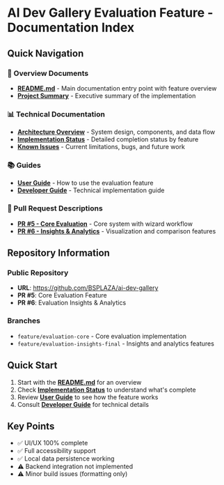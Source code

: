 # AI Dev Gallery Evaluation Feature - Documentation Index

## Quick Navigation

### 📖 Overview Documents
- **[README.md](./README.md)** - Main documentation entry point with feature overview
- **[Project Summary](./project-summary.md)** - Executive summary of the implementation

### 📊 Technical Documentation
- **[Architecture Overview](./architecture/overview.md)** - System design, components, and data flow
- **[Implementation Status](./implementation-status.md)** - Detailed completion status by feature
- **[Known Issues](./known-issues.md)** - Current limitations, bugs, and future work

### 📚 Guides
- **[User Guide](./guides/user-guide.md)** - How to use the evaluation feature
- **[Developer Guide](./guides/developer-guide.md)** - Technical implementation guide

### 📄 Pull Request Descriptions
- **[PR #5 - Core Evaluation](./PR1-core-evaluation.md)** - Core system with wizard workflow
- **[PR #6 - Insights & Analytics](./PR2-insights-analytics.md)** - Visualization and comparison features

## Repository Information

### Public Repository
- **URL**: https://github.com/BSPLAZA/ai-dev-gallery
- **PR #5**: Core Evaluation Feature
- **PR #6**: Evaluation Insights & Analytics

### Branches
- `feature/evaluation-core` - Core evaluation implementation
- `feature/evaluation-insights-final` - Insights and analytics features

## Quick Start

1. Start with the **[README.md](./README.md)** for an overview
2. Check **[Implementation Status](./implementation-status.md)** to understand what's complete
3. Review **[User Guide](./guides/user-guide.md)** to see how the feature works
4. Consult **[Developer Guide](./guides/developer-guide.md)** for technical details

## Key Points

- ✅ UI/UX 100% complete
- ✅ Full accessibility support
- ✅ Local data persistence working
- ⚠️ Backend integration not implemented
- ⚠️ Minor build issues (formatting only)